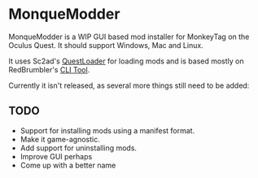 # MonqueModder

MonqueModder is a WIP GUI based mod installer for MonkeyTag on the Oculus Quest.
It should support Windows, Mac and Linux.


It uses Sc2ad's [QuestLoader](https://github.com/sc2ad/QuestLoader/) for loading mods and is based mostly on RedBrumbler's [CLI Tool](https://github.com/RedBrumbler/QuestAppPatcher).

Currently it isn't released, as several more things still need to be added:
## TODO
- Support for installing mods using a manifest format.
- Make it game-agnostic.
- Add support for uninstalling mods.
- Improve GUI perhaps
- Come up with a better name
